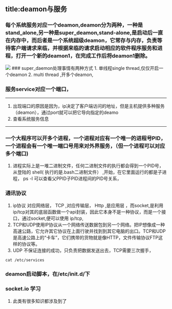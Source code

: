 title:deamon与服务
---
### **每个系统服务对应一个deamon**,deamon分为两种，一种是stand_alone,另一种是super_deamon,stand-alone,是启动后一直在内存中，而后者是一个系统超级deamon，它常存与内存，负责等待客户端请求来临，并根据来临的请求启动相应的软件程序服务和进程，打开一个新的deamon1，在完成工作后将deamon1删除。
<img src="http://vbird.dic.ksu.edu.tw/linux_basic/0560daemons_files/super_daemon.gif">
### super_daemon处理事情有两种方式
1. 单线程single thread,仅仅开启一个deamon
2.  multi thread ,开多个deamon,

### 服务service对应一个端口，
--- 
1. 出现端口的原因是因为，ip决定了客户端访问的地址，但是主机提供多种服务（deamon），通过port就可以把它导向指定的deamo
2. 查看系统服务信息
---
### 一个大程序可以开多个进程，一个进程对应有一个唯一的进程号PID，一个进程会有一个唯一端口号用来对外界服务，（但一个进程可以对应多个端口)
1. 进程实际上是一堆二进制文件，任何二进制文件的执行都会得到一个PID号，从登陆的 shell( 执行的是.bash二进制文件） ,开始，在它里面运行的都是子进程，
ps -l 可以查看父PPID子PID进程间的PID号关系，



### 通讯协议

1. ip协议 对应网络层， TCP ,对应传输层， Http ,是应用层 ，而socket,是利用ip/tcp对其的底层函数做一个api封装，因此它本身不是一种协议，而是一个接口，通过socket,便可以使用 ip/tcp,
2. TCP和UDP使用IP协议从一个网络传送数据包到另一个网络。把IP想像成一种高速公路，它允许其它协议在上面行驶并找到到其它电脑的出口。TCP和UDP是高速公路上的“卡车”，它们携带的货物就是像HTTP，文件传输协议FTP这样的协议等。
3. UDP 不保证连接的成功，只负责把数据发送出去，TCP需要三次握手，


```
cat /etc/services
```
### 
### deamon启动脚本，在/etc/init.d/下


### socket.io 学习
1. 此类有很多知识都涉及到了
